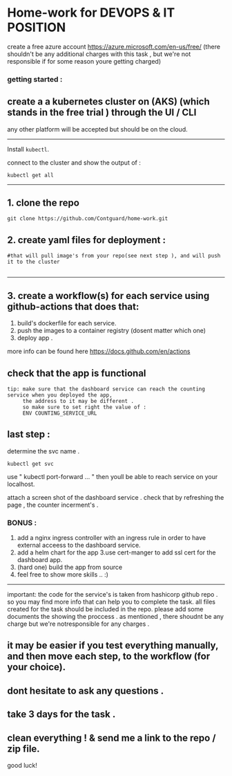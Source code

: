 # Home-work for DEVOPS & IT POSITION

create a free azure account https://azure.microsoft.com/en-us/free/ (there shouldn't be any additional charges with this task , but we're not responsible if for some reason youre getting charged)

### getting started :  
## create a a kubernetes cluster on (AKS) (which stands in the free trial ) through the UI / CLI 

any other platform will be accepted but should be on the cloud.



___
Install `kubectl`.

connect to the cluster and show the output of : 
```
kubectl get all 
```
----

##  1. clone the repo 
```
git clone https://github.com/Contguard/home-work.git
```

## 2.  create yaml files for deployment :
```
#that will pull image's from your repo(see next step ), and will push it to the cluster 


```
---
## 3. create a workflow(s) for each service  using github-actions that does that:
 1. build's  dockerfile for each service.
 2. push the images to a container registry (dosent matter which one)
 3. deploy app .

more info can be found here https://docs.github.com/en/actions
## check that the app is functional
 ```
 tip: make sure that the dashboard service can reach the counting service when you deployed the app,
      the address to it may be different .
      so make sure to set right the value of : 
      ENV COUNTING_SERVICE_URL 
 ```



## last step :
determine the svc name . 
```
kubectl get svc
```

use " kubectl port-forward ... " then youll be able to reach service on your localhost.

attach a screen shot of the dashboard service . check that by refreshing the page ,  the counter incerment's  .

### BONUS :

1. add a nginx ingress controller with an ingress rule in order to have external acceess to the dashboard service.
2. add a helm chart for the app
3.use cert-manger to add ssl cert for the dashboard app.
4. (hard one) build the app from source
5. feel free to show more skills .. :)

----
 important: 
the code for the service's is taken from hashicorp github repo . so you may find more info that can help you to complete the task.
 all files created for the task should be included in the repo. 
please add some documents the showing the proccess . 
as mentioned , there shoudnt be any charge  but we're notresponsible for any charges .
## it may be easier if you test everything manually, and then move each step, to the workflow (for your choice).
## dont hesitate to ask any questions  .
## take 3 days for the task .
## clean everything ! &  send me a link to the repo / zip file.

good luck! 
